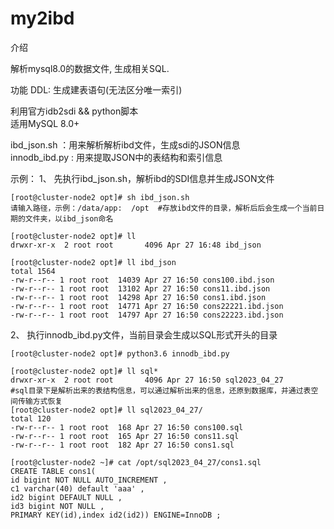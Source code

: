 # my2ibd

介绍

解析mysql8.0的数据文件, 生成相关SQL.

功能
DDL: 生成建表语句(无法区分唯一索引)

利用官方idb2sdi && python脚本 \
适用MySQL 8.0+

ibd_json.sh ：用来解析解析ibd文件，生成sdi的JSON信息  \
innodb_ibd.py : 用来提取JSON中的表结构和索引信息

示例：
1、
先执行ibd_json.sh，解析ibd的SDI信息并生成JSON文件

```shell
[root@cluster-node2 opt]# sh ibd_json.sh
请输入路径，示例：/data/app:  /opt  #存放ibd文件的目录，解析后后会生成一个当前日期的文件夹，以ibd_json命名

[root@cluster-node2 opt]# ll
drwxr-xr-x  2 root root       4096 Apr 27 16:48 ibd_json

[root@cluster-node2 opt]# ll ibd_json
total 1564
-rw-r--r-- 1 root root  14039 Apr 27 16:50 cons100.ibd.json
-rw-r--r-- 1 root root  13102 Apr 27 16:50 cons11.ibd.json
-rw-r--r-- 1 root root  14298 Apr 27 16:50 cons1.ibd.json
-rw-r--r-- 1 root root  14771 Apr 27 16:50 cons22221.ibd.json
-rw-r--r-- 1 root root  14797 Apr 27 16:50 cons22223.ibd.json
```

2、
执行innodb_ibd.py文件，当前目录会生成以SQL形式开头的目录

```shell
[root@cluster-node2 opt]# python3.6 innodb_ibd.py

[root@cluster-node2 opt]# ll sql*
drwxr-xr-x  2 root root       4096 Apr 27 16:50 sql2023_04_27
#sql目录下是解析出来的表结构信息，可以通过解析出来的信息，还原到数据库，并通过表空间传输方式恢复
[root@cluster-node2 opt]# ll sql2023_04_27/
total 120
-rw-r--r-- 1 root root  168 Apr 27 16:50 cons100.sql
-rw-r--r-- 1 root root  165 Apr 27 16:50 cons11.sql
-rw-r--r-- 1 root root  182 Apr 27 16:50 cons1.sql

[root@cluster-node2 ~]# cat /opt/sql2023_04_27/cons1.sql
CREATE TABLE cons1(
id bigint NOT NULL AUTO_INCREMENT ,
c1 varchar(40) default 'aaa' ,
id2 bigint DEFAULT NULL ,
id3 bigint NOT NULL ,
PRIMARY KEY(id),index id2(id2)) ENGINE=InnoDB ;
```

